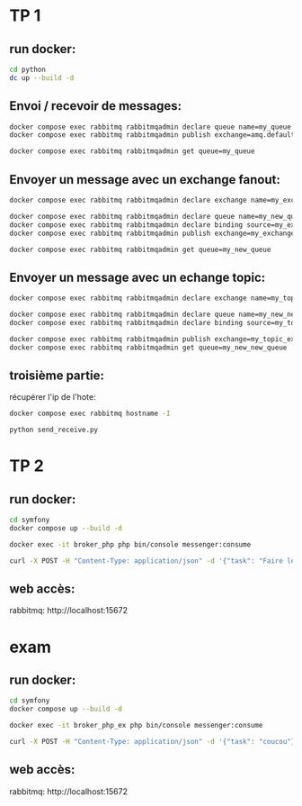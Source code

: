 # TP 1

## run docker:

```bash
cd python
dc up --build -d
```

## Envoi / recevoir de messages:

```bash
docker compose exec rabbitmq rabbitmqadmin declare queue name=my_queue
docker compose exec rabbitmq rabbitmqadmin publish exchange=amq.default routing_key=my_queue payload="test"
```

```bash
docker compose exec rabbitmq rabbitmqadmin get queue=my_queue
```

## Envoyer un message avec un exchange fanout:

```bash
docker compose exec rabbitmq rabbitmqadmin declare exchange name=my_exchange type=fanout
```

```bash
docker compose exec rabbitmq rabbitmqadmin declare queue name=my_new_queue
docker compose exec rabbitmq rabbitmqadmin declare binding source=my_exchange destination=my_new_queue
docker compose exec rabbitmq rabbitmqadmin publish exchange=my_exchange routing_key= payload="Hello World"
```

```bash
docker compose exec rabbitmq rabbitmqadmin get queue=my_new_queue
```


## Envoyer un message avec un echange topic:

```bash
docker compose exec rabbitmq rabbitmqadmin declare exchange name=my_topic_exchange type=topic
```

```bash
docker compose exec rabbitmq rabbitmqadmin declare queue name=my_new_new_queue
docker compose exec rabbitmq rabbitmqadmin declare binding source=my_topic_exchange destination=my_new_new_queue routing_key="my.topic.*"
```

```bash
docker compose exec rabbitmq rabbitmqadmin publish exchange=my_topic_exchange routing_key="my.topic.test" payload="Hello World 2"
docker compose exec rabbitmq rabbitmqadmin get queue=my_new_new_queue
```

## troisième partie:

récupérer l'ip de l'hote:

```bash
docker compose exec rabbitmq hostname -I
```

```bash
python send_receive.py
```

# TP 2

## run docker:

```bash
cd symfony
docker compose up --build -d
```

```bash
docker exec -it broker_php php bin/console messenger:consume 
```

```bash
curl -X POST -H "Content-Type: application/json" -d '{"task": "Faire les courses"}' http://localhost:8080/tasks 
```

## web accès:

rabbitmq: http://localhost:15672

# exam

## run docker:

```bash
cd symfony
docker compose up --build -d
```

```bash
docker exec -it broker_php_ex php bin/console messenger:consume 
```

```bash
curl -X POST -H "Content-Type: application/json" -d '{"task": "coucou"}' http://localhost:8080/tasks 
```

## web accès:

rabbitmq: http://localhost:15672